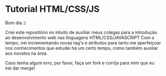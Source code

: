 # Tutorial HTML/CSS/JS

Bom dia :)

Criei este repositório no intuito de auxiliar meus colegas para a introdução ao desenvolvimento web nas linguagens HTML/CSS/JAVASCRIPT
Com o tempo, irei incrementando novas tag's e atributos para tanto me aperfeiçoar nos conhecimentos que estudei há um certo tempo, como também auxiliar aos novatos na área.

Caso tenha algum erro, por favor, faça um fork e corrija para mim que eu irei dar merge!